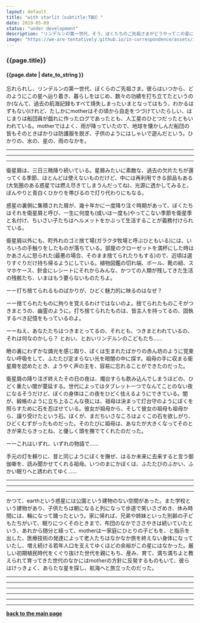```yaml
---
layout: default
title: "with starlit（subtitle:TBD）"
date: 2019-05-09
status: "under development"
description: "リンデルンの第一世代、そう、ぼくたちのご先祖さまがどうやってこの星に暮らしていたのかなんていまとなってはもう、わかるはずのないことだね。それでも、星はたしかに自走していた、"
image: "https://we-are-tentatively.github.io/in-correspondence/assets/images/in-correspondence.jpg"
---
```


### {{page.title}}

#### {{page.date | date_to_string }}

忘れられし、リンデルンの第一世代、ぼくらのご先祖さま。彼らはいつから、どのようにこの星へ辿り着き、暮らしをはじめ、数々の功績を打ち立てたというのか(なんて、過去の航海記録もすべて焼失しまったいまとなってはもう、わかるはずもない)けれど、たしかにmotherはその頃から自走をつづけていたらしい、はじまりは船団員が戯れに作ったログであったとも、人工星のひとつだったともいわれている。motherではよく、雨が降っていたので、地球を懐かしんだ船団の皆もそのときばかりは防護服を脱ぎ、子供のようにはしゃいで遊んだという。ひかりの、水の、星の、雨のなかを。


***
***
***


衛星屑は、三日三晩降り続いている。星屑みたいに素敵な、過去の欠片たちが還ってくる季節、ほとんどは使えないものだけど、中には再利用できる部品もある(大気圏のある惑星では燃え尽きてしまうんだってね)、光源に透かしてみると、ぼんやりと青白くひかりを帯びるので灯り代わりにもなる。

惑星の裏側に集積された屑が、幾十年かに一度降り注ぐ時期があって、ぼくたちはそれを衛星屑と呼び、一生に何度も(或いは一度も)やってこない季節を衛星季と名付け、ちいさい子たちはヘルメットをかぶって生活することが義務付けられている。

衛星屑以外にも、町外れのゴミ捨て場(ガラクタ牧場と呼ぶひともいる)には、いろいろの手触りをしたものが落ちている。部屋のクローゼットを満杯にした時はかあさんに怒られた(最悪の場合、そのまま捨てられたりもする)ので、近頃は選りすぐりだけ持ち帰るようにしている。植物図鑑の切れ端、ボール、靴の紐、スマホケース、針金にレシートにそれからみんな、かつての人類が残してきた生活の残骸たち、いまはもう要らないものたちよ。

ーー打ち捨てられるものばかりが、ひどく魅力的に映るのはなぜ？

ーー捨てられたものに拘りを覚えるわけではないのよ。捨てられたものこそがつきまとうの、幽霊のように。打ち捨てられたものは、皆主人を持ってるの、固執するべき記憶をもっているのよ。

ーーねえ、あなたたちはつきまとってるの、それとも、つきまとわれているの、それは何なのかしら？ とおい、とおいリンデルンのこどもたち……

瞼の裏にわずかな燐光を感じ取り、ぼくは生まれたばかりの赤ん坊のように覚束ない呼吸をして、ふたたび定まらない光を暗闇の中に探す。祖母の手に収まる衛星屑を認めたとき、ようやく声の主を、容易に忘れることができたのだった。

衛星屑の降り注ぎ終えたその日の夜は、燭台すらも飲み込んでしまうほどの、ひどく重たい闇が蔓延する。世代によってはタブレット一つでなんてことのない夜になるそうだけど、ぼくの身体はこの夜をひどく怯えるようにできている。闇が、緞帳のように立ち上るこんな夜には、祖母は決まって灯台守のようにぼくを照らすために石を忍ばせている。彼女が祖母から、そして彼女の祖母も祖母から、譲り受けたという石。ぼくが、まだちいさなころはよくこの石を欲しがり、ひどくむずがったものだった。そのたびに祖母は、あなたが大きくなってそのときが来たらきっとね、と優しく頭を撫でてくれたのだった。


ーーこれはいずれ、いずれの物語で……

手元の灯を頼りに、昔と同じようにぼくを撫ぜ、はるか未来に去来すると言う御伽噺を、読み聞かせてくれる祖母。いつのまにかぼくは、ふたたびのふかい、ふかい眠りへと誘われてゆく……



***
***
***




かつて、earthという惑星には公園という建物のない空間があった。また学校という建物があり、子供たちは朝になると列になって歩道で笑いさざめき、休み時間には、輪になって踊ったという。家に帰れば、兄弟や姉妹といった別齢の子どもたちがいて、眠りにつくそのときまで、布団のなかでささやきは続いていたという、あれから随分と経って、motherは一家庭にひとりの子どもを、と指示を出した、医療技術の発達によって老人たちはなかなか旅を終えない身体になっていたし、増え続ける若年人口を支えてゆくほどの余裕がこの星にはなかった。厳しい初期植民時代をくぐり抜けた世代を親にもち、産み、育て、満ち満ちよと教えられて育ってきた世代のなかにはmotherの方針に反発するものもいて、彼らはけっきょく、あらたな星を探し、航海へと旅立ったのだった。



***
***
***







***
***
***

**[back to the main page](https://we-are-tentatively.github.io/in-correspondence)**

